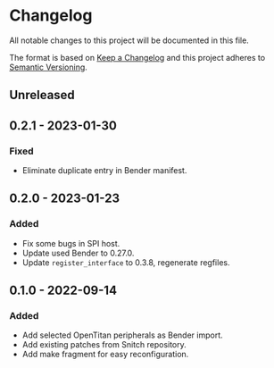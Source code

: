 # Changelog
All notable changes to this project will be documented in this file.

The format is based on [Keep a Changelog](http://keepachangelog.com/en/1.0.0/)
and this project adheres to [Semantic Versioning](http://semver.org/spec/v2.0.0.html).

## Unreleased

## 0.2.1 - 2023-01-30
### Fixed
- Eliminate duplicate entry in Bender manifest.

## 0.2.0 - 2023-01-23
### Added
- Fix some bugs in SPI host.
- Update used Bender to 0.27.0.
- Update `register_interface` to 0.3.8, regenerate regfiles.


## 0.1.0 - 2022-09-14
### Added
- Add selected OpenTitan peripherals as Bender import.
- Add existing patches from Snitch repository.
- Add make fragment for easy reconfiguration.
